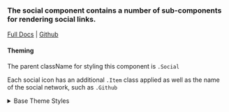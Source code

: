 ### The social component contains a number of sub-components for rendering social links.

[Full Docs](https://react.preview.pinpoint.com/?path=/docs/components-social) | [Github](https://github.com/pinpt/react/tree/master/src/components/Social)

#### Theming

The parent className for styling this component is `.Social`

Each social icon has an additional `.Item` class applied as well as the name of the social network, such as `.Github`

<details>
	<summary>Base Theme Styles</summary>

```css
.Footer .Social {
	@apply mt-4 md:mt-1;
}

.Social {
	@apply no-underline transition-all duration-200;
}

.Social.Bar {
	@apply flex gap-x-4;
}

.Social.Bar a:hover {
	filter: brightness(1.5);
}

.Social.Bar.sharing {
	@apply flex gap-x-2;
}

.Social.Item.sharing {
	@apply flex flex-col items-center content-center justify-center rounded-lg w-8 h-8 text-white hover:filter-none;
}

.Social.sharing.Twitter {
	@apply bg-[#55acee] hover:bg-[#2795e9];
}

.Social.sharing.Facebook {
	@apply bg-[#3b5998] hover:bg-[#2d4373];
}

.Social.sharing.LinkedIn {
	@apply bg-[#0077b5] hover:bg-[#046293];
}

.Social.sharing.Email {
	@apply bg-gray-500 hover:bg-gray-600;
}

.entryWrapper .sidebarWrapper.before .Clap,
.entryWrapper .sidebarWrapper.before .Social.Bar {
	@apply hidden md:flex;
}
```

</details>
